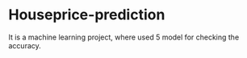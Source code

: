 # Houseprice-prediction
It is a machine learning project, where used 5 model for checking the accuracy.

